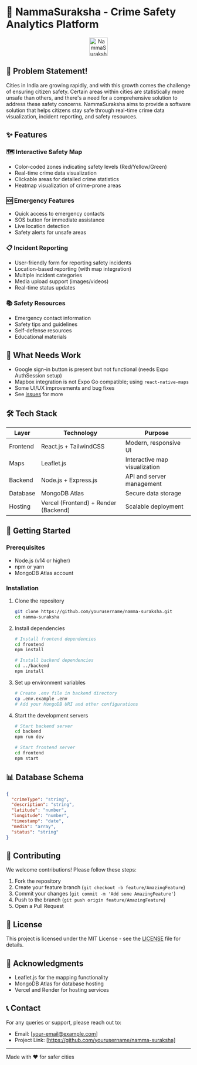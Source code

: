 # 🚨 NammaSuraksha - Crime Safety Analytics Platform

<div align="center">
  <img src="https://logomakerr.ai/logo/1234528" alt="NammaSuraksha" style="width:50px;height:50px">
</div>

## 📝 Problem Statement!

Cities in India are growing rapidly, and with this growth comes the challenge of ensuring citizen safety. Certain areas within cities are statistically more unsafe than others, and there's a need for a comprehensive solution to address these safety concerns. NammaSuraksha aims to provide a software solution that helps citizens stay safe through real-time crime data visualization, incident reporting, and safety resources.

## ✨ Features

### 🗺️ Interactive Safety Map
- Color-coded zones indicating safety levels (Red/Yellow/Green)
- Real-time crime data visualization
- Clickable areas for detailed crime statistics
- Heatmap visualization of crime-prone areas

### 🆘 Emergency Features
- Quick access to emergency contacts
- SOS button for immediate assistance
- Live location detection
- Safety alerts for unsafe areas

### 📋 Incident Reporting
- User-friendly form for reporting safety incidents
- Location-based reporting (with map integration)
- Multiple incident categories
- Media upload support (images/videos)
- Real-time status updates

### 📚 Safety Resources
- Emergency contact information
- Safety tips and guidelines
- Self-defense resources
- Educational materials

## 🚧 What Needs Work

- Google sign-in button is present but not functional (needs Expo AuthSession setup)
- Mapbox integration is not Expo Go compatible; using `react-native-maps`
- Some UI/UX improvements and bug fixes
- See [issues](https://github.com/priyanshu5ingh/public-safety-app/issues) for more

## 🛠️ Tech Stack

| Layer     | Technology                  | Purpose                    |
|-----------|----------------------------|----------------------------|
| Frontend  | React.js + TailwindCSS     | Modern, responsive UI      |
| Maps      | Leaflet.js                 | Interactive map visualization |
| Backend   | Node.js + Express.js       | API and server management  |
| Database  | MongoDB Atlas              | Secure data storage        |
| Hosting   | Vercel (Frontend) + Render (Backend) | Scalable deployment |

## 🚀 Getting Started

### Prerequisites
- Node.js (v14 or higher)
- npm or yarn
- MongoDB Atlas account

### Installation

1. Clone the repository
    ```bash
    git clone https://github.com/yourusername/namma-suraksha.git
    cd namma-suraksha
    ```

2. Install dependencies
    ```bash
    # Install frontend dependencies
    cd frontend
    npm install

    # Install backend dependencies
    cd ../backend
    npm install
    ```

3. Set up environment variables
    ```bash
    # Create .env file in backend directory
    cp .env.example .env
    # Add your MongoDB URI and other configurations
    ```

4. Start the development servers
    ```bash
    # Start backend server
    cd backend
    npm run dev

    # Start frontend server
    cd frontend
    npm start
    ```

## 📊 Database Schema

```json
{
  "crimeType": "string",
  "description": "string",
  "latitude": "number",
  "longitude": "number",
  "timestamp": "date",
  "media": "array",
  "status": "string"
}
```

## 🤝 Contributing

We welcome contributions! Please follow these steps:

1. Fork the repository
2. Create your feature branch (`git checkout -b feature/AmazingFeature`)
3. Commit your changes (`git commit -m 'Add some AmazingFeature'`)
4. Push to the branch (`git push origin feature/AmazingFeature`)
5. Open a Pull Request

## 📝 License

This project is licensed under the MIT License - see the [LICENSE](LICENSE) file for details.

## 🙏 Acknowledgments

- Leaflet.js for the mapping functionality
- MongoDB Atlas for database hosting
- Vercel and Render for hosting services

## 📞 Contact

For any queries or support, please reach out to:
- Email: [your-email@example.com]
- Project Link: [https://github.com/yourusername/namma-suraksha]

---

Made with ❤️ for safer cities
